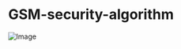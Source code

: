 ﻿# GSM-security-algorithm

 ![Image](https://github.com/user-attachments/assets/6727f238-8a47-4fc1-a54f-651057a3583c)
